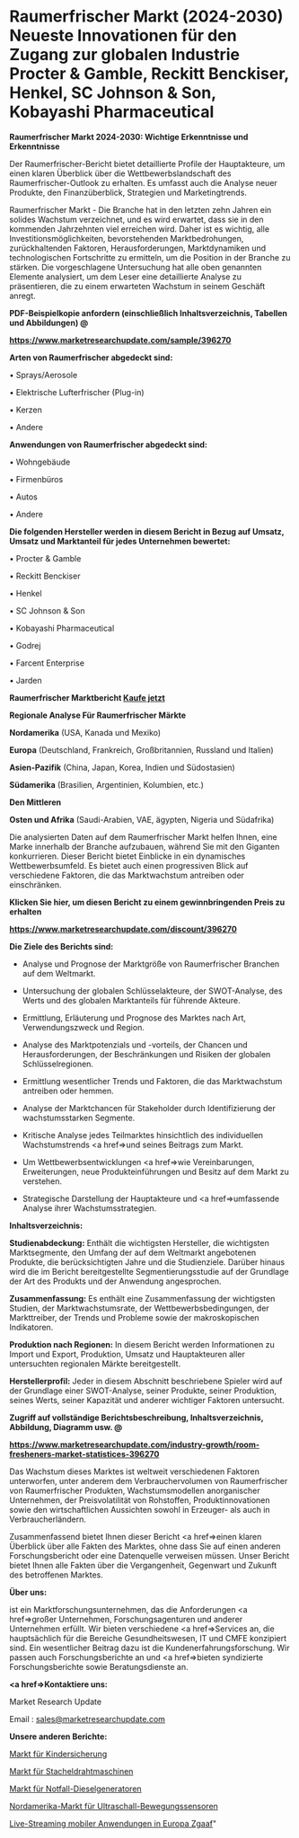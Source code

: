 # Raumerfrischer Markt (2024-2030) Neueste Innovationen für den Zugang zur globalen Industrie Procter & Gamble, Reckitt Benckiser, Henkel, SC Johnson & Son, Kobayashi Pharmaceutical

<strong>Raumerfrischer Markt 2024-2030: Wichtige Erkenntnisse und Erkenntnisse</strong>

Der Raumerfrischer-Bericht bietet detaillierte Profile der Hauptakteure, um einen klaren Überblick über die Wettbewerbslandschaft des Raumerfrischer-Outlook zu erhalten. Es umfasst auch die Analyse neuer Produkte, den Finanzüberblick, Strategien und Marketingtrends.

Raumerfrischer Markt - Die Branche hat in den letzten zehn Jahren ein solides Wachstum verzeichnet, und es wird erwartet, dass sie in den kommenden Jahrzehnten viel erreichen wird. Daher ist es wichtig, alle Investitionsmöglichkeiten, bevorstehenden Marktbedrohungen, zurückhaltenden Faktoren, Herausforderungen, Marktdynamiken und technologischen Fortschritte zu ermitteln, um die Position in der Branche zu stärken. Die vorgeschlagene Untersuchung hat alle oben genannten Elemente analysiert, um dem Leser eine detaillierte Analyse zu präsentieren, die zu einem erwarteten Wachstum in seinem Geschäft anregt.



<strong><b>PDF-Beispielkopie anfordern (einschließlich Inhaltsverzeichnis, Tabellen und Abbildungen) @ </b></strong>

<strong><a href=https://www.marketresearchupdate.com/sample/396270>

<strong>https://www.marketresearchupdate.com/sample/396270</u></a></strong></strong>



<strong>Arten von Raumerfrischer abgedeckt sind:</strong>

• Sprays/Aerosole

• Elektrische Lufterfrischer (Plug-in)

• Kerzen

• Andere



<strong>Anwendungen von Raumerfrischer abgedeckt sind:</strong>

• Wohngebäude

• Firmenbüros

• Autos

• Andere



<strong>Die folgenden Hersteller werden in diesem Bericht in Bezug auf Umsatz, Umsatz und Marktanteil für jedes Unternehmen bewertet:</strong>

• Procter & Gamble

• Reckitt Benckiser

• Henkel

• SC Johnson & Son

• Kobayashi Pharmaceutical

• Godrej

• Farcent Enterprise

• Jarden



<strong>Raumerfrischer Marktbericht <a href=https://www.marketresearchupdate.com/buynow/396270>Kaufe jetzt</a></strong>



<strong>Regionale Analyse Für Raumerfrischer Märkte</strong>



<strong>Nordamerika</strong> (USA, Kanada und Mexiko)



<strong>Europa</strong> (Deutschland, Frankreich, Großbritannien, Russland und Italien)



<strong>Asien-Pazifik</strong> (China, Japan, Korea, Indien und Südostasien)



<strong>Südamerika</strong> (Brasilien, Argentinien, Kolumbien, etc.)



<strong>Den Mittleren</strong> 

<strong>Osten und Afrika</strong> (Saudi-Arabien, VAE, ägypten, Nigeria und Südafrika)

Die analysierten Daten auf dem Raumerfrischer Markt helfen Ihnen, eine Marke innerhalb der Branche aufzubauen, während Sie mit den Giganten konkurrieren. Dieser Bericht bietet Einblicke in ein dynamisches Wettbewerbsumfeld. Es bietet auch einen progressiven Blick auf verschiedene Faktoren, die das Marktwachstum antreiben oder einschränken.



<strong>Klicken Sie hier, um diesen Bericht zu einem gewinnbringenden Preis zu erhalten
</strong>

<strong><a href=https://www.marketresearchupdate.com/discount/396270>https://www.marketresearchupdate.com/discount/396270</b></u></strong></a>



<strong>Die Ziele des Berichts sind:</strong>

- Analyse und Prognose der Marktgröße von Raumerfrischer Branchen auf dem Weltmarkt.

- Untersuchung der globalen Schlüsselakteure, der SWOT-Analyse, des Werts und des globalen Marktanteils für führende Akteure.

- Ermittlung, Erläuterung und Prognose des Marktes nach Art, Verwendungszweck und Region.

- Analyse des Marktpotenzials und -vorteils, der Chancen und Herausforderungen, der Beschränkungen und Risiken der globalen Schlüsselregionen.

- Ermittlung wesentlicher Trends und Faktoren, die das Marktwachstum antreiben oder hemmen.

- Analyse der Marktchancen für Stakeholder durch Identifizierung der wachstumsstarken Segmente.

- Kritische Analyse jedes Teilmarktes hinsichtlich des individuellen Wachstumstrends <a href=>und</a> seines Beitrags zum Markt.

- Um Wettbewerbsentwicklungen <a href=>wie</a> Vereinbarungen, Erweiterungen, neue Produkteinführungen und Besitz auf dem Markt zu verstehen.

- Strategische Darstellung der Hauptakteure und <a href=>umfas</a>sende Analyse ihrer Wachstumsstrategien.



<strong>Inhaltsverzeichnis:</strong>



<strong>Studienabdeckung:</strong> Enthält die wichtigsten Hersteller, die wichtigsten Marktsegmente, den Umfang der auf dem Weltmarkt angebotenen Produkte, die berücksichtigten Jahre und die Studienziele. Darüber hinaus wird die im Bericht bereitgestellte Segmentierungsstudie auf der Grundlage der Art des Produkts und der Anwendung angesprochen.



<strong>Zusammenfassung:</strong> Es enthält eine Zusammenfassung der wichtigsten Studien, der Marktwachstumsrate, der Wettbewerbsbedingungen, der Markttreiber, der Trends und Probleme sowie der makroskopischen Indikatoren.



<strong>Produktion nach Regionen:</strong> In diesem Bericht werden Informationen zu Import und Export, Produktion, Umsatz und Hauptakteuren aller untersuchten regionalen Märkte bereitgestellt.



<strong>Herstellerprofil:</strong> Jeder in diesem Abschnitt beschriebene Spieler wird auf der Grundlage einer SWOT-Analyse, seiner Produkte, seiner Produktion, seines Werts, seiner Kapazität und anderer wichtiger Faktoren untersucht.



<strong><b>Zugriff auf vollständige Berichtsbeschreibung, Inhaltsverzeichnis, Abbildung, Diagramm usw. @ </b></strong>

<strong><a href=https://www.marketresearchupdate.com/industry-growth/room-fresheners-market-statistices-396270>https://www.marketresearchupdate.com/industry-growth/room-fresheners-market-statistices-396270</a></strong>

Das Wachstum dieses Marktes ist weltweit verschiedenen Faktoren unterworfen, unter anderem dem Verbrauchervolumen von Raumerfrischer von Raumerfrischer Produkten, Wachstumsmodellen anorganischer Unternehmen, der Preisvolatilität von Rohstoffen, Produktinnovationen sowie den wirtschaftlichen Aussichten sowohl in Erzeuger- als auch in Verbraucherländern.

Zusammenfassend bietet Ihnen dieser Bericht <a href=>einen</a> klaren Überblick über alle Fakten des Marktes, ohne dass Sie auf einen anderen Forschungsbericht oder eine Datenquelle verweisen müssen. Unser Bericht bietet Ihnen alle Fakten über die Vergangenheit, Gegenwart und Zukunft des betroffenen Marktes.



<strong>Über uns:</strong>

 ist ein Marktforschungsunternehmen, das die Anforderungen <a href=>großer</a> Unternehmen, Forschungsagenturen und anderer Unternehmen erfüllt. Wir bieten verschiedene <a href=>Services</a> an, die hauptsächlich für die Bereiche Gesundheitswesen, IT und CMFE konzipiert sind. Ein wesentlicher Beitrag dazu ist die Kundenerfahrungsforschung. Wir passen auch Forschungsberichte an und <a href=>bieten</a> syndizierte Forschungsberichte sowie Beratungsdienste an.



<strong><a href=>Kontaktiere uns:</a></strong>

Market Research Update

Email : sales@marketresearchupdate.com



<strong>Unsere anderen Berichte:</strong>

<a href=https://www.linkedin.com/pulse/parental-control-market-pointing-capture-largest>Markt für Kindersicherung</a>

<a href=https://www.linkedin.com/pulse/razor-wire-machine-market-size-emerging-trends>Markt für Stacheldrahtmaschinen</a>

<a href=https://www.linkedin.com/pulse/emergency-diesel-generator-market-outlooks-2023>Markt für Notfall-Dieselgeneratoren</a>

<a href=https://www.linkedin.com/pulse/north-america-ultrasonic-motion-sensor-market-witness>Nordamerika-Markt für Ultraschall-Bewegungssensoren</a>

<a href=https://www.linkedin.com/pulse/europe-mobile-applications-live-streaming-zgaaf/>Live-Streaming mobiler Anwendungen in Europa Zgaaf</a>"
